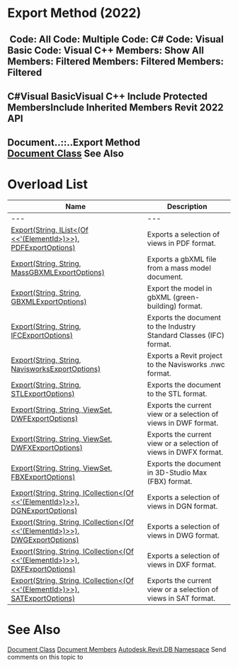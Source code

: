 # Export Method (2022)

﻿
 Code: All Code: Multiple Code: C# Code: Visual Basic Code: Visual C++  Members: Show All Members: Filtered Members: Filtered Members: Filtered   
---  
C#Visual BasicVisual C++
Include Protected MembersInclude Inherited Members
Revit 2022 API  
---  
Document..::..Export Method   
[Document Class](db03274b-a107-aa32-9034-f3e0df4bb1ec.md "Document Class") See Also  
---  
# Overload List
| Name | Description |
| --- | --- |
| --- | --- | --- |
| [Export(String, IList<(Of <<'(ElementId>)>>), PDFExportOptions)](93d66d57-c20e-a103-39a1-77bc2ea05183.md "Export Method \(String, IList\(ElementId\), PDFExportOptions\)") | Exports a selection of views in PDF format. |
| [Export(String, String, MassGBXMLExportOptions)](c664af35-b89a-aa00-4b01-8e30a9d60a28.md "Export Method \(String, String, MassGBXMLExportOptions\)") | Exports a gbXML file from a mass model document. |
| [Export(String, String, GBXMLExportOptions)](adf1b78e-dcab-7b46-80fa-a470f0fd848b.md "Export Method \(String, String, GBXMLExportOptions\)") | Export the model in gbXML (green-building) format. |
| [Export(String, String, IFCExportOptions)](7efa4eb3-8d94-b8e7-f608-3dbae751331d.md "Export Method \(String, String, IFCExportOptions\)") | Exports the document to the Industry Standard Classes (IFC) format. |
| [Export(String, String, NavisworksExportOptions)](1b9538a9-a76b-0a40-2aed-e02f6974a43a.md "Export Method \(String, String, NavisworksExportOptions\)") | Exports a Revit project to the Navisworks .nwc format. |
| [Export(String, String, STLExportOptions)](fc32cc69-4691-e62c-61e3-57cf20dd9edf.md "Export Method \(String, String, STLExportOptions\)") | Exports the document to the STL format. |
| [Export(String, String, ViewSet, DWFExportOptions)](2074006f-9a45-43f5-dff7-3205100eb371.md "Export Method \(String, String, ViewSet, DWFExportOptions\)") | Exports the current view or a selection of views in DWF format. |
| [Export(String, String, ViewSet, DWFXExportOptions)](d055fb60-5271-a2f6-de50-eb0d03911986.md "Export Method \(String, String, ViewSet, DWFXExportOptions\)") | Exports the current view or a selection of views in DWFX format. |
| [Export(String, String, ViewSet, FBXExportOptions)](02b2efba-9d7c-88bc-b43e-a541e169d832.md "Export Method \(String, String, ViewSet, FBXExportOptions\)") | Exports the document in 3D-Studio Max (FBX) format. |
| [Export(String, String, ICollection<(Of <<'(ElementId>)>>), DGNExportOptions)](7acf3783-1b09-12be-6683-529fa85ff764.md "Export Method \(String, String, ICollection\(ElementId\), DGNExportOptions\)") | Exports a selection of views in DGN format. |
| [Export(String, String, ICollection<(Of <<'(ElementId>)>>), DWGExportOptions)](44ee91ff-c9f3-7df5-b8c0-81c17ac75dc7.md "Export Method \(String, String, ICollection\(ElementId\), DWGExportOptions\)") | Exports a selection of views in DWG format. |
| [Export(String, String, ICollection<(Of <<'(ElementId>)>>), DXFExportOptions)](fd65887a-3d13-3ff1-ec95-7c0379317c85.md "Export Method \(String, String, ICollection\(ElementId\), DXFExportOptions\)") | Exports a selection of views in DXF format. |
| [Export(String, String, ICollection<(Of <<'(ElementId>)>>), SATExportOptions)](e5cd0800-8544-c2d1-d21a-19ae33e9168c.md "Export Method \(String, String, ICollection\(ElementId\), SATExportOptions\)") | Exports the current view or a selection of views in SAT format. |

# See Also
[Document Class](db03274b-a107-aa32-9034-f3e0df4bb1ec.md "Document Class")
[Document Members](9a38d78f-5d4f-b59b-52b4-197017d2038a.md "Document Members")
[Autodesk.Revit.DB Namespace](87546ba7-461b-c646-cbb1-2cb8f5bff8b2.md "Autodesk.Revit.DB Namespace")
Send comments on this topic to 